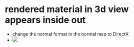 # rendered material in 3d view appears inside out

- change the normal format in the normal map to DirectX
- <img src="./images/issues/rendered-3d-object-is-inisde-out.gif">
